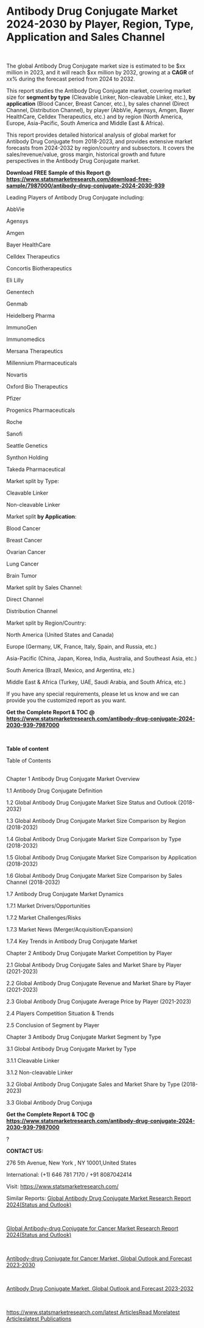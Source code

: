 <h1>Antibody Drug Conjugate Market 2024-2030 by Player, Region, Type, Application and Sales Channel</h1><br/><p>The global Antibody Drug Conjugate market size is estimated to be $xx million in 2023, and it will reach $xx million by 2032, growing at a <strong>CAGR</strong> of xx% during the forecast period from 2024 to 2032.</p>
 
 
 
 <p>This report studies the Antibody Drug Conjugate market, covering market size for <strong>segment by type</strong> (Cleavable Linker, Non-cleavable Linker, etc.), <strong>by application</strong> (Blood Cancer, Breast Cancer, etc.), by sales channel (Direct Channel, Distribution Channel), by player (AbbVie, Agensys, Amgen, Bayer HealthCare, Celldex Therapeutics, etc.) and by region (North America, Europe, Asia-Pacific, South America and Middle East & Africa).</p>
 
 
 
 <p>This report provides detailed historical analysis of global market for Antibody Drug Conjugate from 2018-2023, and provides extensive market forecasts from 2024-2032 by region/country and subsectors. It covers the sales/revenue/value, gross margin, historical growth and future perspectives in the Antibody Drug Conjugate market.</p>
 
 
 
 <p><strong>Download FREE Sample of this Report @ <a href="https://www.statsmarketresearch.com/download-free-sample/7987000/antibody-drug-conjugate-2024-2030-939">https://www.statsmarketresearch.com/download-free-sample/7987000/antibody-drug-conjugate-2024-2030-939</a></strong></p>
 
 
 
 <p>Leading Players of Antibody Drug Conjugate including:</p>
 
 
 
 <p>AbbVie</p>
 
 
 
 <p>Agensys</p>
 
 
 
 <p>Amgen</p>
 
 
 
 <p>Bayer HealthCare</p>
 
 
 
 <p>Celldex Therapeutics</p>
 
 
 
 <p>Concortis Biotherapeutics</p>
 
 
 
 <p>Eli Lilly</p>
 
 
 
 <p>Genentech</p>
 
 
 
 <p>Genmab</p>
 
 
 
 <p>Heidelberg Pharma</p>
 
 
 
 <p>ImmunoGen</p>
 
 
 
 <p>Immunomedics</p>
 
 
 
 <p>Mersana Therapeutics</p>
 
 
 
 <p>Millennium Pharmaceuticals</p>
 
 
 
 <p>Novartis</p>
 
 
 
 <p>Oxford Bio Therapeutics</p>
 
 
 
 <p>Pfizer</p>
 
 
 
 <p>Progenics Pharmaceuticals</p>
 
 
 
 <p>Roche</p>
 
 
 
 <p>Sanofi</p>
 
 
 
 <p>Seattle Genetics</p>
 
 
 
 <p>Synthon Holding</p>
 
 
 
 <p>Takeda Pharmaceutical</p>
 
 
 
 <p>Market split by Type:</p>
 
 
 
 <p>Cleavable Linker</p>
 
 
 
 <p>Non-cleavable Linker</p>
 
 
 
 <p>Market split <strong>by Application</strong>:</p>
 
 
 
 <p>Blood Cancer</p>
 
 
 
 <p>Breast Cancer</p>
 
 
 
 <p>Ovarian Cancer</p>
 
 
 
 <p>Lung Cancer</p>
 
 
 
 <p>Brain Tumor</p>
 
 
 
 <p>Market split by Sales Channel:</p>
 
 
 
 <p>Direct Channel</p>
 
 
 
 <p>Distribution Channel</p>
 
 
 
 <p>Market split by Region/Country:</p>
 
 
 
 <p>North America (United States and Canada)</p>
 
 
 
 <p>Europe (Germany, UK, France, Italy, Spain, and Russia, etc.)</p>
 
 
 
 <p>Asia-Pacific (China, Japan, Korea, India, Australia, and Southeast Asia, etc.)</p>
 
 
 
 <p>South America (Brazil, Mexico, and Argentina, etc.)</p>
 
 
 
 <p>Middle East & Africa (Turkey, UAE, Saudi Arabia, and South Africa, etc.)</p>
 
 
 
 <p>If you have any special requirements, please let us know and we can provide you the customized report as you want.</p>
 
 
 
 <div><b>Get the Complete Report & TOC @ <a href="https://www.statsmarketresearch.com/antibody-drug-conjugate-2024-2030-939-7987000">https://www.statsmarketresearch.com/antibody-drug-conjugate-2024-2030-939-7987000</a></b></div>
 
 
 
 <p><br />
 
 <b>Table of content</b></p>
 
 
 
 <p>Table of Contents<br />
 
 <br />
 
 Chapter 1 Antibody Drug Conjugate Market Overview<br />
 
 1.1 Antibody Drug Conjugate Definition<br />
 
 1.2 Global Antibody Drug Conjugate Market Size Status and Outlook (2018-2032)<br />
 
 1.3 Global Antibody Drug Conjugate Market Size Comparison by Region (2018-2032)<br />
 
 1.4 Global Antibody Drug Conjugate Market Size Comparison by Type (2018-2032)<br />
 
 1.5 Global Antibody Drug Conjugate Market Size Comparison by Application (2018-2032)<br />
 
 1.6 Global Antibody Drug Conjugate Market Size Comparison by Sales Channel (2018-2032)<br />
 
 1.7 Antibody Drug Conjugate Market Dynamics<br />
 
 1.7.1 Market Drivers/Opportunities<br />
 
 1.7.2 Market Challenges/Risks<br />
 
 1.7.3 Market News (Merger/Acquisition/Expansion)<br />
 
 1.7.4 Key Trends in Antibody Drug Conjugate Market<br />
 
 Chapter 2 Antibody Drug Conjugate Market Competition by Player<br />
 
 2.1 Global Antibody Drug Conjugate Sales and Market Share by Player (2021-2023)<br />
 
 2.2 Global Antibody Drug Conjugate Revenue and Market Share by Player (2021-2023)<br />
 
 2.3 Global Antibody Drug Conjugate Average Price by Player (2021-2023)<br />
 
 2.4 Players Competition Situation & Trends<br />
 
 2.5 Conclusion of Segment by Player<br />
 
 Chapter 3 Antibody Drug Conjugate Market Segment by Type<br />
 
 3.1 Global Antibody Drug Conjugate Market by Type<br />
 
 3.1.1 Cleavable Linker<br />
 
 3.1.2 Non-cleavable Linker<br />
 
 3.2 Global Antibody Drug Conjugate Sales and Market Share by Type (2018-2023)<br />
 
 3.3 Global Antibody Drug Conjuga</p>
 
 
 
 <div><b>Get the Complete Report & TOC @ <a href="https://www.statsmarketresearch.com/antibody-drug-conjugate-2024-2030-939-7987000">https://www.statsmarketresearch.com/antibody-drug-conjugate-2024-2030-939-7987000</a></b></div>
 
 
 
 <p>? </p>
 
 
 
 <p><b>CONTACT US:</b><br />
 
 276 5th Avenue, New York , NY 10001,United States<br />
 
 International: (+1) 646 781 7170 / +91 8087042414<br />
 
 Visit: <a href="https://www.statsmarketresearch.com/">https://www.statsmarketresearch.com/</a><br />
 
 Similar Reports: <a href="https://www.statsmarketresearch.com/antibody-drug-conjugate-2024-2030-939-7987000">Global Antibody Drug Conjugate Market Research Report 2024(Status and Outlook)</a><br />
 
 <br />
 
 <a href="https://www.statsmarketresearch.com/antibody-drug-conjugate-2024-2030-939-7987000">Global Antibody-drug Conjugate for Cancer Market Research Report 2024(Status and Outlook)</a><br />
 
 <br />
 
 <a href="https://www.statsmarketresearch.com/antibody-drug-conjugate-2024-2030-939-7987000">Antibody-drug Conjugate for Cancer Market, Global Outlook and Forecast 2023-2030</a><br />
 
 <br />
 
 <a href="https://www.statsmarketresearch.com/antibody-drug-conjugate-2024-2030-939-7987000">Antibody Drug Conjugate Market, Global Outlook and Forecast 2023-2032</a><br />
 
 <br />
 
 <a href="https://gyeongbokgung.com">https://www.statsmarketresearch.com/</a><a href="https://hallyeomaritime.com">latest Articles</a><a href="https://jingwansa.com">Read More</a><a href="https://nguoiviet.jp/">latest Articles</a><a href="https://www.intelmarketresearch.com/">latest Publications</a></p>
